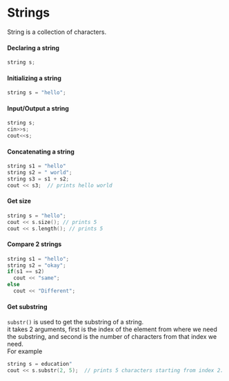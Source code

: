 # Strings
String is a collection of characters. 

#### Declaring a string
```cpp
string s;
```

#### Initializing a string
```cpp
string s = "hello";
```

#### Input/Output a string
```cpp
string s;
cin>>s;
cout<<s;
```

#### Concatenating a string
```cpp
string s1 = "hello"
string s2 = " world";
string s3 = s1 + s2;
cout << s3;  // prints hello world
```

#### Get size
```cpp
string s = "hello";
cout << s.size(); // prints 5
cout << s.length(); // prints 5
```

#### Compare 2 strings
```cpp
string s1 = "hello";
string s2 = "okay";
if(s1 == s2)
  cout << "same";
else
  cout << "Different";
```

#### Get substring
`substr()` is used to get the substring of a string.  
it takes 2 arguments, first is the index of the element from where we need the substring, and second is the number of characters from that index we need.  
For example
```cpp
string s = education"
cout << s.substr(2, 5);  // prints 5 characters starting from index 2. ie, ucati
```
